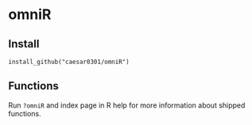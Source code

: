 omniR
======

Install
-------

    install_github("caesar0301/omniR")
    
Functions
---------

Run `?omniR` and index page in R help for more information about shipped functions.
